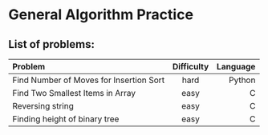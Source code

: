 
# General Algorithm Practice

## List of problems:

| Problem                                 | Difficulty    | Language  |
| :---------------------------------------|:-------------:| ---------:|
| Find Number of Moves for Insertion Sort | hard          | Python    |
| Find Two Smallest Items in Array        | easy          | C         |
| Reversing string                        | easy          | C         |
| Finding height of binary tree           | easy          | C         |
